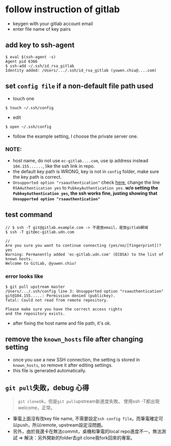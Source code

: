 # follow instruction of gitlab
- keygen with your gitlab account email
- enter file name of key pairs
  
## add key to ssh-agent
```
$ eval $(ssh-agent -s)
Agent pid 6366
$ ssh-add ~/.ssh/id_rsa_gitlab
Identity added: /Users/.../.ssh/id_rsa_gitlab (yuwen.chiu@....com)
```

## set ```config file``` if a non-default file path used
- touch one
```
$ touch ~/.ssh/config
```
- edit
```
$ open ~/.ssh/config
```
- follow the example setting, I choose the private server one.

### NOTE: 
- host name, do not use ```ec-gitlab....com```, use ip address instead ```104.155......```, like the ssh link in repo. 
- the default key path is WRONG, key is not in ```config``` folder, make sure the key path is correct.
-  ```Unsupported option "rsaauthentication"``` check [here](https://blog.longwin.com.tw/2021/03/linux-ssh-config-unsupported-rsaauthentication-2021/), change the line ```RSAAuthentication yes``` to ```PubkeyAuthentication yes```.
**w/o setting the ```PubkeyAuthentication yes```, the ssh works fine, justing showing that ```Unsupported option "rsaauthentication"```**


## test command
```shell
// $ ssh -T git@gitlab.example.com -> 不是放email，是放gitlab網域
$ ssh -T git@ec-gitlab.udn.com 
```
```
// 
Are you sure you want to continue connecting (yes/no/[fingerprint])? yes
Warning: Permanently added 'ec-gitlab.udn.com' (ECDSA) to the list of known hosts.
Welcome to GitLab, @yuwen.chiu!
```
### error looks like
```
$ git pull upstream master
/Users/.../.ssh/config line 3: Unsupported option "rsaauthentication"
git@104.155.....: Permission denied (publickey).
fatal: Could not read from remote repository.

Please make sure you have the correct access rights
and the repository exists.
```
- after fixing the host name and file path, it's ok.


## remove the ```known_hosts``` file after changing setting
- once you use a new SSH connection, the setting is stored in ```known_hosts```, so remove it after editing settings.
- this file is generated automatically.


## ```git pull```失敗，debug 心得
> ```git clone```ok，但是```git pull```upstream新進度失敗。
> 使用ssh -T都出現welcome，正常。
- 筆電上面沒有改key file name, 不需要設定```ssh config file```。而筆電確定可以push，所以remote, upstream設定沒問題。
- 另外，由於我還卡在無法commit，桌機和筆電的local repo進度不一，無法測試 => 解決：另外開新的folder去git clone我fork回來的專案。
